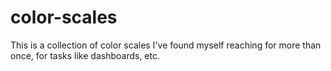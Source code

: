 # color-scales

This is a collection of color scales I've found myself reaching for more than once, for tasks like dashboards, etc.
